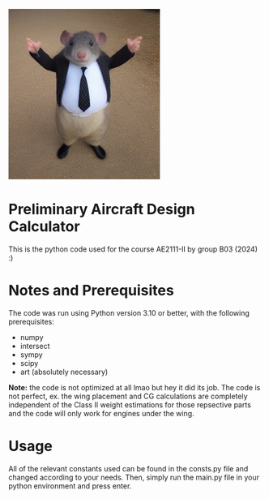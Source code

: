 ![alt text](bob.jpg)

<h1>Preliminary Aircraft Design Calculator</h1>
This is the python code used for the course AE2111-II by group B03 (2024) :)
<h1>Notes and Prerequisites</h1>
The code was run using Python version 3.10 or better, with the following prerequisites:

- numpy
- intersect
- sympy
- scipy
- art (absolutely necessary)

**Note:** the code is not optimized at all lmao but hey it did its job. The code is not perfect, ex. the wing placement and CG calculations are completely independent of the Class II weight estimations for those repsective parts and the code will only work for engines under the wing. 
<h1>Usage</h1>
All of the relevant constants used can be found in the consts.py file and changed according to your needs. Then, simply run the main.py file in your python environment and press enter.
